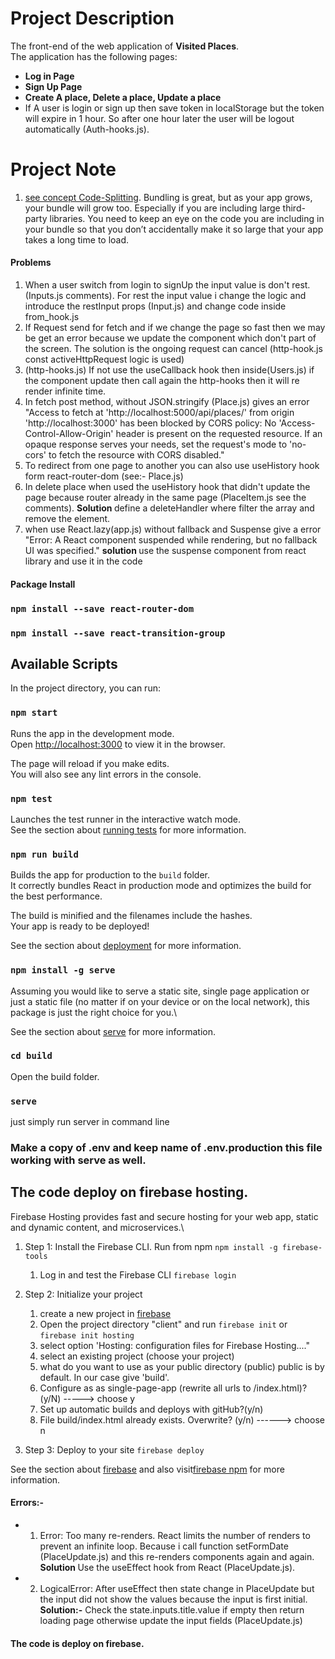# Project Description

The front-end of the web application of <strong>Visited Places</strong>. <br>
The application has the following pages:

- <strong> Log in Page </strong>
- <strong> Sign Up Page </strong>
- <strong> Create A place, Delete a place, Update a place</strong>
- If A user is login or sign up then save token in localStorage but the token will expire in 1 hour. So after one hour later the user will be logout automatically (Auth-hooks.js).

# Project Note

1. [see concept Code-Splitting](https://reactjs.org/docs/code-splitting.html). Bundling is great, but as your app grows, your bundle will grow too. Especially if you are including large third-party libraries. You need to keep an eye on the code you are including in your bundle so that you don’t accidentally make it so large that your app takes a long time to load.

#### Problems

1. When a user switch from login to signUp the input value is don't rest. (Inputs.js comments). For rest the input value i change the logic and introduce the restInput props (Input.js) and change code inside from_hook.js
2. If Request send for fetch and if we change the page so fast then we may be get an error because we update the component which don't part of the screen. The solution is the ongoing request can cancel (http-hook.js const activeHttpRequest logic is used)
3. (http-hooks.js) If not use the useCallback hook then inside(Users.js) if the component update then call again the http-hooks then it will re render infinite time.
4. In fetch post method, without JSON.stringify (Place.js) gives an error "Access to fetch at 'http://localhost:5000/api/places/' from origin 'http://localhost:3000' has been blocked by CORS policy: No 'Access-Control-Allow-Origin' header is present on the requested resource. If an opaque response serves your needs, set the request's mode to 'no-cors' to fetch the resource with CORS disabled."
5. To redirect from one page to another you can also use useHistory hook form react-router-dom (see:- Place.js)
6. In delete place when used the useHistory hook that didn't update the page because router already in the same page (PlaceItem.js see the comments).
   <strong> Solution </strong> define a deleteHandler where filter the array and remove the element.
7. when use React.lazy(app.js) without fallback and Suspense give a error "Error: A React component suspended while rendering, but no fallback UI was specified." <strong> solution </strong> use the suspense component from react library and use it in the code

#### Package Install

### `npm install --save react-router-dom`

### `npm install --save react-transition-group`

## Available Scripts

In the project directory, you can run:

### `npm start`

Runs the app in the development mode.\
Open [http://localhost:3000](http://localhost:3000) to view it in the browser.

The page will reload if you make edits.\
You will also see any lint errors in the console.

### `npm test`

Launches the test runner in the interactive watch mode.\
See the section about [running tests](https://facebook.github.io/create-react-app/docs/running-tests) for more information.

### `npm run build`

Builds the app for production to the `build` folder.\
It correctly bundles React in production mode and optimizes the build for the best performance.

The build is minified and the filenames include the hashes.\
Your app is ready to be deployed!

See the section about [deployment](https://facebook.github.io/create-react-app/docs/deployment) for more information.

### `npm install -g serve`

Assuming you would like to serve a static site, single page application or just a static file (no matter if on your device or on the local network), this package is just the right choice for you.\

See the section about [serve](https://www.npmjs.com/package/serve) for more information.

### `cd build`

Open the build folder.

### `serve`

just simply run server in command line

### Make a copy of .env and keep name of .env.production this file working with serve as well.

## The code deploy on firebase hosting.

Firebase Hosting provides fast and secure hosting for your web app, static and dynamic content, and microservices.\

1. Step 1: Install the Firebase CLI. Run from npm `npm install -g firebase-tools`
   1. Log in and test the Firebase CLI `firebase login`
2. Step 2: Initialize your project

   1. create a new project in [firebase](https://console.firebase.google.com/)
   2. Open the project directory "client" and run `firebase init` or `firebase init hosting`
   3. select option 'Hosting: configuration files for Firebase Hosting...."
   4. select an existing project (choose your project)
   5. what do you want to use as your public directory (public) public is by default. In our case give 'build'.
   6. Configure as as single-page-app (rewrite all urls to /index.html)? (y/N) -----> choose y
   7. Set up automatic builds and deploys with gitHub?(y/n)
   8. File build/index.html already exists. Overwrite? (y/n) ------> choose n

3. Step 3: Deploy to your site `firebase deploy`

See the section about [firebase](https://firebase.google.com/docs/hosting) and also visit[firebase npm](https://www.npmjs.com/package/firebase-tools) for more information.

#### Errors:-

- 1. Error: Too many re-renders. React limits the number of renders to prevent an infinite loop. Because i call function setFormDate (PlaceUpdate.js) and this re-renders components again and again.</br>
     <strong> Solution </strong> Use the useEffect hook from React (PlaceUpdate.js).
- 2. LogicalError: After useEffect then state change in PlaceUpdate but the input did not show the values because the input
     is first initial. </br>
     <strong> Solution:-</strong> Check the state.inputs.title.value if empty then return loading page otherwise update the input fields (PlaceUpdate.js)

#### The code is deploy on firebase.
